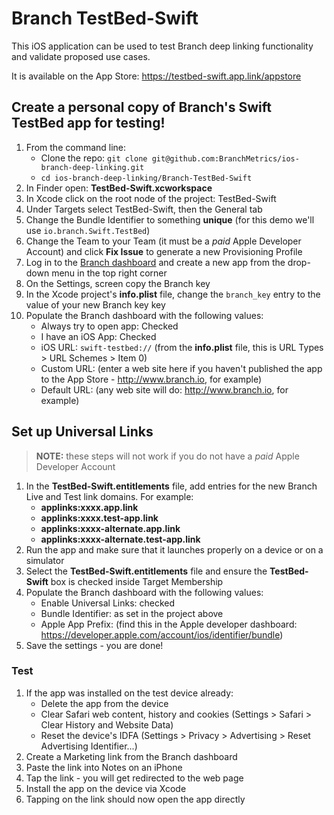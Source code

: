 # Branch TestBed-Swift

This iOS application can be used to test Branch deep linking functionality and validate proposed use cases.

It is available on the App Store: https://testbed-swift.app.link/appstore

## Create a personal copy of Branch's Swift TestBed app for testing!

1. From the command line:
     - Clone the repo: `git clone git@github.com:BranchMetrics/ios-branch-deep-linking.git`
     - `cd ios-branch-deep-linking/Branch-TestBed-Swift`
2. In Finder open: **TestBed-Swift.xcworkspace**
3. In Xcode click on the root node of the project: TestBed-Swift
4. Under Targets select TestBed-Swift, then the General tab
5. Change the Bundle Identifier to something **unique** (for this demo we'll use `io.branch.Swift.TestBed`)
6. Change the Team to your Team (it must be a *paid* Apple Developer Account) and click **Fix Issue** to generate a new Provisioning Profile
7. Log in to the [Branch dashboard](https://dashboard.branch.io) and create a new app from the drop-down menu in the top right corner
8. On the Settings, screen copy the Branch key
9. In the Xcode project's **info.plist** file, change the `branch_key` entry to the value of your new Branch key key
10. Populate the Branch dashboard with the following values:
    - Always try to open app: Checked
    - I have an iOS App: Checked
    - iOS URL: `swift-testbed://` (from the **info.plist** file, this is URL Types > URL Schemes > Item 0)
    - Custom URL: (enter a web site here if you haven't published the app to the App Store - http://www.branch.io, for example)
    - Default URL: (any web site will do: http://www.branch.io, for example)

## Set up Universal Links

> **NOTE:** these steps will not work if you do not have a *paid* Apple Developer Account

1. In the **TestBed-Swift.entitlements** file, add entries for the new Branch Live and Test link domains. For example:
    - **applinks:xxxx.app.link**
    - **applinks:xxxx.test-app.link**
    - **applinks:xxxx-alternate.app.link**
    - **applinks:xxxx-alternate.test-app.link**
2. Run the app and make sure that it launches properly on a device or on a simulator
3. Select the **TestBed-Swift.entitlements** file and ensure the **TestBed-Swift** box is checked inside Target Membership
4. Populate the Branch dashboard with the following values:
    - Enable Universal Links: checked
    - Bundle Identifier: as set in the project above
    - Apple App Prefix: (find this in the Apple developer dashboard: https://developer.apple.com/account/ios/identifier/bundle)
4. Save the settings - you are done!

### Test
1. If the app was installed on the test device already:
    - Delete the app from the device
    - Clear Safari web content, history and cookies (Settings > Safari > Clear History and Website Data)
    - Reset the device's IDFA (Settings > Privacy > Advertising > Reset Advertising Identifier...)
2. Create a Marketing link from the Branch dashboard
3. Paste the link into Notes on an iPhone
4. Tap the link - you will get redirected to the web page
5. Install the app on the device via Xcode
6. Tapping on the link should now open the app directly
